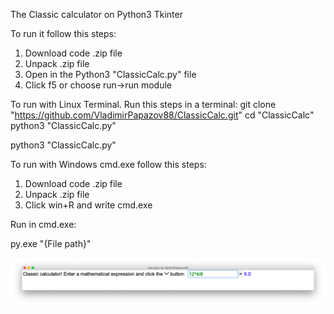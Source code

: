 The Classic calculator on Python3 Tkinter

To run it follow this steps:
1. Download code .zip file
2. Unpack .zip file
3. Open in the Python3 "ClassicCalc.py" file
4. Click f5 or choose run->run module

To run with Linux Terminal. Run this steps in a terminal:
git clone "https://github.com/VladimirPapazov88/ClassicCalc.git"
cd "ClassicCalc"
python3 "ClassicCalc.py"


python3 "ClassicCalc.py"

To run with Windows cmd.exe follow this steps:
1. Download code .zip file
2. Unpack .zip file
3. Click win+R and write cmd.exe

Run in cmd.exe:

py.exe "{File path}"

![Image alt](https://github.com/VladimirPapazov88/ClassicCalc/blob/master/example.png?raw=true)
